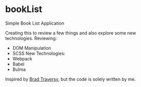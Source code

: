# bookList
Simple Book List Application

Creating this to review a few things and also explore some new technologies.
Reviewing:
- DOM Manipulation
- SCSS
New Technologies:
- Webpack
- Babel
- Bulma

Inspired by [Brad Traversy](https://youtu.be/JaMCxVWtW58), but the code is solely written by me. 
